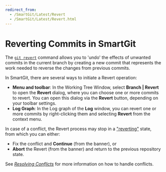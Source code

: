 ```yaml
---
redirect_from:
  - /SmartGit/Latest/Revert
  - /SmartGit/Latest/Revert.html
---
```


# Reverting Commits in SmartGit

The [`git revert`](../../GitConcepts/Reverting.md) command allows you to 'undo' the effects of unwanted commits in the current branch by creating a new commit that represents the work needed to reverse the changes from previous commits.

In SmartGit, there are several ways to initiate a Revert operation:

- **Menu and toolbar**: In the Working Tree Window, select **Branch \| Revert** to open the **Revert** dialog, where you can choose one or more commits to revert. You can open this dialog via the **Revert** button, depending on your toolbar settings.
- **Log Graph**: In the Log graph of the **Log** window, you can revert one or more commits by right-clicking them and selecting **Revert** from the context menu.

In case of a conflict, the Revert process may stop in a ["reverting"](../../GitConcepts/Working-Tree-States.md) state, from which you can either:

- Fix the conflict and **Continue** (from the banner), or
- **Abort** the Revert (from the banner) and return to the previous repository state.

See *[Resolving Conflicts](Merge.md#resolving-conflicts)* for more information on how to handle conflicts.
